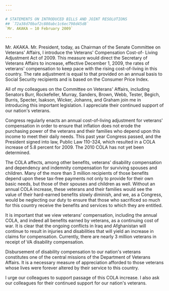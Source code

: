 ```yaml
---
---

# STATEMENTS ON INTRODUCED BILLS AND JOINT RESOLUTIONS
## `72a38d70baf2c880abc1c6ec798d45d8`
`Mr. AKAKA — 10 February 2009`

---
```



Mr. AKAKA. Mr. President, today, as Chairman of the Senate Committee 
on Veterans' Affairs, I introduce the Veterans' Compensation Cost-of-
Living Adjustment Act of 2009. This measure would direct the Secretary 
of Veterans Affairs to increase, effective December 1, 2009, the rates 
of veterans' compensation to keep pace with the rising cost-of-living 
in this country. The rate adjustment is equal to that provided on an 
annual basis to Social Security recipients and is based on the Consumer 
Price Index.

All of my colleagues on the Committee on Veterans' Affairs, including 
Senators Burr, Rockefeller, Murray, Sanders, Brown, Webb, Tester, 
Begich, Burris, Specter, Isakson, Wicker, Johanns, and Graham join me 
in introducing this important legislation. I appreciate their continued 
support of our nation's veterans.

Congress regularly enacts an annual cost-of-living adjustment for 
veterans' compensation in order to ensure that inflation does not erode 
the purchasing power of the veterans and their families who depend upon 
this income to meet their daily needs. This past year Congress passed, 
and the President signed into law, Public Law 110-324, which resulted 
in a COLA increase of 5.8 percent for 2009. The 2010 COLA has not yet 
been determined.

The COLA affects, among other benefits, veterans' disability 
compensation and dependency and indemnity compensation for surviving 
spouses and children. Many of the more than 3 million recipients of 
those benefits depend upon these tax-free payments not only to provide 
for their own basic needs, but those of their spouses and children as 
well. Without an annual COLA increase, these veterans and their 
families would see the value of their hard-earned benefits slowly 
diminish, and we, as a Congress, would be neglecting our duty to ensure 
that those who sacrificed so much for this country receive the benefits 
and services to which they are entitled.

It is important that we view veterans' compensation, including the 
annual COLA, and indeed all benefits earned by veterans, as a 
continuing cost of war. It is clear that the ongoing conflicts in Iraq 
and Afghanistan will continue to result in injuries and disabilities 
that will yield an increase in claims for compensation. Currently, 
there are nearly 3 million veterans in receipt of VA disability 
compensation.

Disbursement of disability compensation to our nation's veterans 
constitutes one of the central missions of the Department of Veterans 
Affairs. It is a necessary measure of appreciation afforded to those 
veterans whose lives were forever altered by their service to this 
country.

I urge our colleagues to support passage of this COLA increase. I 
also ask our colleagues for their continued support for our nation's 
veterans.